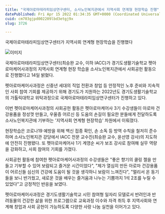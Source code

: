 ```yaml
---
title: "국제아로마테라피임상연구센터, 소사노인복지관에서 지역사회 연계형 현장학습 진행"
datePublished: Fri Apr 15 2022 01:34:35 GMT+0000 (Coordinated Universal Time)
cuid: cm703gjpd002209lbd3etgj9x
slug: 3726

---
```



국제아로마테라피임상연구센터가 지역사회 연계형 현장학습을 진행했다

![이미지](https://cdn.hashnode.com/res/hashnode/image/upload/v1739254895493/1438f45d-4de9-416c-8a31-0b3bdfa2fd92.jpeg)

국제아로마테라피임상연구센터(최승완 교수, 이하 IACC)가 경기도생활기술학교 펫아로마케어사과정의 지역사회 연계형 현장 학습을 소사노인복지관에서 사회공헌 활동으로 진행했다고 14일 밝혔다.

펫아로마케어사과정은 신중년 세대의 직업 전환과 창업 등 안정적인 노후 준비와 지속적인 사회 참여 기회를 제공하기 위해 경기도가 지원하는 2022년도 경기도생활기술학교의 가톨릭대학교 위탁과정으로 국제아로마테라피임상연구센터가 진행하고 있다.

이번 펫아로마케어사과정의 사회공헌 활동은 펫아로마케어사 3기 수강생들이 아로마 건강용품을 정성껏 만들고, 우울증 어르신 등 도움의 손길이 필요한 분들에게 전달하도록 소사노인복지관에 기부하는 '지역사회 연계형 현장학습' 차원에서 이뤄졌다.

현장학습은 코로나19 예방을 위해 백신 접종 확인, 손 소독 등 방역 수칙을 철저히 준수하며 소사노인복지관 강당에서 IACC 전문 교수진(최승완 교수, 윤선영 강사)의 지도하에 안전히 진행됐다. 또 펫아로마케어사 1기 계영순 씨가 보조 강사로 참여해 실무 역량을 강화하고, 사회 참여의 기회를 가졌다.

사회공헌 활동에 참여한 펫아로마케어사과정의 수강생들은 "좋은 향기의 쿨링 젤을 만들고 기부할 수 있어 보람되고 즐거운 시간이었다", "제가 열심히 만든 아로마 건강용품이 어르신들 심신의 건강에 도움이 될 것을 생각하니 보람이 느껴진다", "멀리서 온 동기들을 보니 반가웠고, 새로운 것을 배우는 즐거움과 나누는 기쁨까지 1석 2조를 누릴 수 있었다"고 긍정적인 반응을 보였다.

펫아로마케어사과정은 경기도생활기술학교 시민 참여형 일자리 모델로서 반려인과 반려동물의 건강한 삶을 위한 프로그램으로 교육과정 이수와 자격 취득 후 지역사회와 연계해 창업과 사회 공헌이 가능하도록 다양한 사랑 나눔 실천을 이어가고 있다.